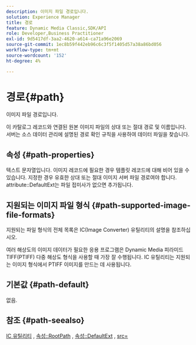 ```yaml
---
description: 이미지 파일 경로입니다.
solution: Experience Manager
title: 경로
feature: Dynamic Media Classic,SDK/API
role: Developer,Business Practitioner
exl-id: 9d5417df-3aa2-4620-a614-ca71a96e2069
source-git-commit: 1ec8b59f442eb96c6c3f5f1405d57a38a86bd056
workflow-type: tm+mt
source-wordcount: '152'
ht-degree: 4%

---
```


# 경로{#path}

이미지 파일 경로입니다.

이 카탈로그 레코드와 연결된 원본 이미지 파일의 상대 또는 절대 경로 및 이름입니다. 서버는 소스 데이터 관리에 설명된 경로 확인 규칙을 사용하여 데이터 파일을 찾습니다.

## 속성 {#path-properties}

텍스트 문자열입니다. 이미지 레코드에 필요한 경우 템플릿 레코드에 대해 비어 있을 수 있습니다. 지정한 경우 유효한 상대 또는 절대 이미지 서버 파일 경로여야 합니다. attribute::DefaultExt는 파일 접미사가 없으면 추가됩니다.

## 지원되는 이미지 파일 형식 {#path-supported-image-file-formats}

지원되는 파일 형식의 전체 목록은 IC(Image Converter) 유틸리티의 설명을 참조하십시오.

여러 해상도의 이미지 데이터가 필요한 응용 프로그램은 Dynamic Media 피라미드 TIFF(PTIFF) 다중 해상도 형식을 사용할 때 가장 잘 수행됩니다. IC 유틸리티는 지원되는 이미지 형식에서 PTIFF 이미지를 만드는 데 사용됩니다.

## 기본값 {#path-default}

없음.

## 참조 {#path-seealso}

[IC 유틸리티](/help/aem-is-ir-api/is-api/is-utils/utilities/r-ic.md) ,  [속성::RootPath](/help/aem-is-ir-api/is-api/image-catalog/image-serving-api-ref/c-image-catalog-reference/c-attributes-reference/r-rootpath.md) ,  [속성::DefaultExt](/help/aem-is-ir-api/is-api/image-catalog/image-serving-api-ref/c-image-catalog-reference/c-attributes-reference/r-defaultext.md) ,  [src=](/help/aem-is-ir-api/is-api/http-ref/image-serving-api-ref/c-http-protocol-reference/c-command-reference/r-src.md)

<!-- [attribute::LowerCasePaths]() -->

